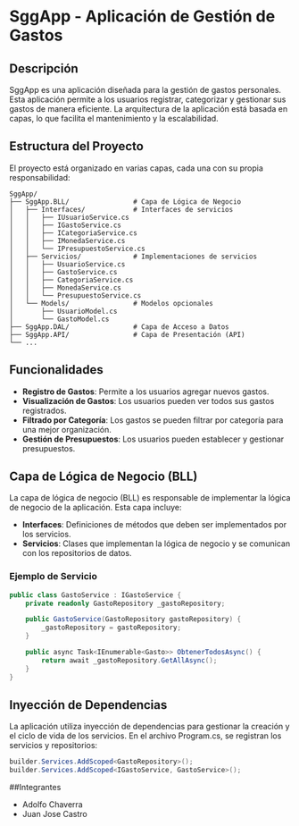 # SggApp - Aplicación de Gestión de Gastos

## Descripción

SggApp es una aplicación diseñada para la gestión de gastos personales. Esta aplicación permite a los usuarios registrar, categorizar y gestionar sus gastos de manera eficiente. La arquitectura de la aplicación está basada en capas, lo que facilita el mantenimiento y la escalabilidad.

## Estructura del Proyecto

El proyecto está organizado en varias capas, cada una con su propia responsabilidad:
```
SggApp/
├── SggApp.BLL/                # Capa de Lógica de Negocio
│   ├── Interfaces/            # Interfaces de servicios
│   │   ├── IUsuarioService.cs
│   │   ├── IGastoService.cs
│   │   ├── ICategoriaService.cs
│   │   ├── IMonedaService.cs
│   │   └── IPresupuestoService.cs
│   ├── Servicios/             # Implementaciones de servicios
│   │   ├── UsuarioService.cs
│   │   ├── GastoService.cs
│   │   ├── CategoriaService.cs
│   │   ├── MonedaService.cs
│   │   └── PresupuestoService.cs
│   └── Models/                # Modelos opcionales
│       ├── UsuarioModel.cs
│       └── GastoModel.cs
├── SggApp.DAL/                # Capa de Acceso a Datos
├── SggApp.API/                # Capa de Presentación (API)
└── ...
```
## Funcionalidades

- **Registro de Gastos**: Permite a los usuarios agregar nuevos gastos.
- **Visualización de Gastos**: Los usuarios pueden ver todos sus gastos registrados.
- **Filtrado por Categoría**: Los gastos se pueden filtrar por categoría para una mejor organización.
- **Gestión de Presupuestos**: Los usuarios pueden establecer y gestionar presupuestos.

## Capa de Lógica de Negocio (BLL)

La capa de lógica de negocio (BLL) es responsable de implementar la lógica de negocio de la aplicación. Esta capa incluye:

- **Interfaces**: Definiciones de métodos que deben ser implementados por los servicios.
- **Servicios**: Clases que implementan la lógica de negocio y se comunican con los repositorios de datos.

### Ejemplo de Servicio

```csharp
public class GastoService : IGastoService {
    private readonly GastoRepository _gastoRepository;

    public GastoService(GastoRepository gastoRepository) {
        _gastoRepository = gastoRepository;
    }

    public async Task<IEnumerable<Gasto>> ObtenerTodosAsync() {
        return await _gastoRepository.GetAllAsync();
    }
}
```
## Inyección de Dependencias
La aplicación utiliza inyección de dependencias para gestionar la creación y el ciclo de vida de los servicios. En el archivo Program.cs, se registran los servicios y repositorios:

```csharp
builder.Services.AddScoped<GastoRepository>();
builder.Services.AddScoped<IGastoService, GastoService>();
```

##Integrantes
- Adolfo Chaverra
- Juan Jose Castro

